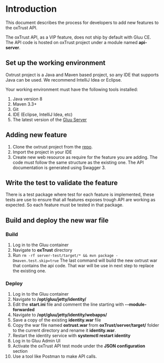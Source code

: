 # Introduction

This document describes the process for developers to add new features to the oxTrust API.

The oxTrust API, as a VIP feature, does not ship by default with Gluu CE. The API code is hosted on oxTrust project under a module named **api-server**.

## Set up the working environment
 
 Oxtrust project is a Java and Maven based project, so any IDE that supports Java can be used. We recommend IntelliJ Idea or Eclipse.
 
 Your working environment must have the following tools installed:

1. Java version 8
1. Maven 3.3+
1. Git 
1. IDE (Eclipse, IntelliJ Idea, etc)
1. The latest version of the [Gluu Server](https://gluu.org/docs/ce)

## Adding new feature

 1. Clone the oxtrust project from the [repo](https://github.com/GluuFederation/oxTrust).
 1. Import the project in your IDE
 1. Create new web resource as require for the feature you are adding.
 The code must follow the same structure as the existing one. The API documentation is generated using Swagger 3.

## Write the test to validate the feature
 
 There is a test package where test for each feature is implemented, these tests are use to ensure that all features exposes trough API are working as expected. So each feature must be tested in that package.
 
## Build and deploy the new war file
 
### Build

1. Log in to the Gluu container
1. Navigate to **oxTrust** directory
1. Run `rm -rf server-test/target/* && mvn package -Dmaven.test.skip=true`
 The last command will build the new oxtrust war that contains the api code. That war will be use in next step to replace the existing one.
 
### Deploy
 
1. Log in to the Gluu container
1. Navigate to **/opt/gluu/jetty/identity/**
1. Edit the **start.ini** file and comment the line starting with **--module-forwarded**
1. Navigate to **/opt/gluu/jetty/identity/webapps/** 
1. Save a copy of the existing **identity.war** file
1. Copy the war file named **oxtrust.war** from **oxTrust/server/target/** folder to the current directory and rename it **identity.war**.
1. Restart the identity service with **systemctl restart identity**
1. Log in to Gluu Admin UI
1. Activate the oxTrust API test mode under the **JSON configuration** section
1. Use a tool like Postman to make API calls.
